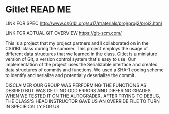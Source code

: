 # Gitlet READ ME

LINK FOR SPEC
http://www.cs61bl.org/su17/materials/proj/proj2/proj2.html

LINK FOR ACTUAL GIT OVERVIEW
https://git-scm.com/

This is a project that my project partners and I collaborated on in the CS61BL class during the summer.
This project employs the usage of different data structures that we learned in the class.
Gitlet is a miniature version of Git, a version control system that's easy to use. 
Our implementation of the project uses the Serializable interface and created data structures of commits and functions.
We used a SHA-1 coding scheme to identify and serialize and potentially deserialize the commit. 


DISCLAIMER
OUR GROUP WAS PERFORMING THE FUNCTIONS AS DESIRED BUT WAS GETTING ODD ERRORS AND DIFFERING GRADES WHEN WE TESTED IT ON 
THE AUTOGRADER. AFTER TRYING TO DEBUG, THE CLASS'S HEAD INSTRUCTOR GAVE US AN OVERRIDE FILE TO TURN IN SPECIFICALLY FOR US 

